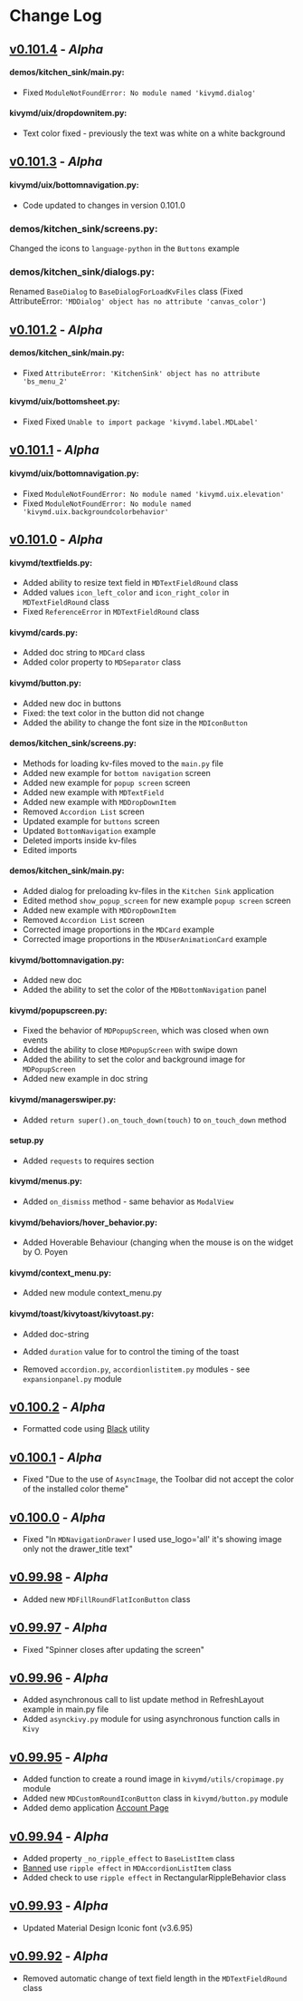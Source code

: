 # Change Log


## [v0.101.4]() - *Alpha*

#### demos/kitchen_sink/main.py:
* Fixed `ModuleNotFoundError: No module named 'kivymd.dialog'`

#### kivymd/uix/dropdownitem.py:
* Text color fixed - previously the text was white on a white background


## [v0.101.3]() - *Alpha*

#### kivymd/uix/bottomnavigation.py:
* Code updated to changes in version 0.101.0

### demos/kitchen_sink/screens.py:
Changed the icons to `language-python` in the `Buttons` example

### demos/kitchen_sink/dialogs.py:
Renamed `BaseDialog` to `BaseDialogForLoadKvFiles` class (Fixed AttributeError: `'MDDialog' object has no attribute 'canvas_color'`)


## [v0.101.2]() - *Alpha*

#### demos/kitchen_sink/main.py:
* Fixed `AttributeError: 'KitchenSink' object has no attribute 'bs_menu_2'`

#### kivymd/uix/bottomsheet.py:
* Fixed Fixed `Unable to import package 'kivymd.label.MDLabel'`


## [v0.101.1]() - *Alpha*

#### kivymd/uix/bottomnavigation.py:
* Fixed  `ModuleNotFoundError: No module named 'kivymd.uix.elevation'`
* Fixed `ModuleNotFoundError: No module named 'kivymd.uix.backgroundcolorbehavior'`


## [v0.101.0]() - *Alpha*

#### kivymd/textfields.py:
* Added ability to resize text field in `MDTextFieldRound` class
* Added values `icon_left_color` and `icon_right_color` in `MDTextFieldRound` class
* Fixed `ReferenceError` in `MDTextFieldRound` class

#### kivymd/cards.py:
* Added doc string to `MDCard` class
* Added color property to `MDSeparator` class

#### kivymd/button.py:
* Added new doc in buttons
* Fixed: the text color in the button did not change
* Added the ability to change the font size in the `MDIconButton`

#### demos/kitchen_sink/screens.py:
* Methods for loading kv-files moved to the `main.py` file
* Added new example for `bottom navigation` screen
* Added new example for `popup screen` screen
* Added new example with `MDTextField`
* Added new example with `MDDropDownItem`
* Removed `Accordion List` screen
* Updated example for `buttons` screen
* Updated `BottomNavigation` example
* Deleted imports inside kv-files
* Edited imports

#### demos/kitchen_sink/main.py:
* Added dialog for preloading kv-files in the `Kitchen Sink` application
* Edited method `show_popup_screen` for new example `popup screen` screen
* Added new example with `MDDropDownItem`
* Removed `Accordion List` screen
* Corrected image proportions in the `MDCard` example
* Corrected image proportions in the `MDUserAnimationCard` example

#### kivymd/bottomnavigation.py:
* Added new doc
* Added the ability to set the color of the `MDBottomNavigation` panel

#### kivymd/popupscreen.py:
* Fixed the behavior of `MDPopupScreen`, which was closed when own events
* Added the ability to close `MDPopupScreen` with swipe down
* Added the ability to set the color and background image for `MDPopupScreen`
* Added new example in doc string

#### kivymd/managerswiper.py:
* Added `return super().on_touch_down(touch)` to `on_touch_down` method

#### setup.py
* Added `requests` to requires section

#### kivymd/menus.py:
* Added `on_dismiss` method - same behavior as `ModalView`

#### kivymd/behaviors/hover_behavior.py:
* Added Hoverable Behaviour (changing when the mouse is on the widget by O. Poyen

#### kivymd/context_menu.py:
* Added new module context_menu.py

#### kivymd/toast/kivytoast/kivytoast.py:
* Added doc-string
* Added `duration` value for to control the timing of the toast



* Removed `accordion.py`, `accordionlistitem.py` modules - see `expansionpanel.py` module


## [v0.100.2](https://github.com/HeaTTheatR/KivyMD/tree/1fa2e59) - *Alpha*

* Formatted code using [Black](https://github.com/psf/black) utility


## [v0.100.1]() - *Alpha*

* Fixed "Due to the use of `AsyncImage`, the Toolbar did not accept the color of the installed color theme"


## [v0.100.0]() - *Alpha*

* Fixed "In `MDNavigationDrawer` I used use_logo='all' it's showing image only not the drawer_title text"


## [v0.99.98]() - *Alpha*

* Added new `MDFillRoundFlatIconButton` class


## [v0.99.97]() - *Alpha*

* Fixed "Spinner closes after updating the screen"


## [v0.99.96]() - *Alpha*

* Added asynchronous call to list update method in RefreshLayout example in main.py file
* Added `asynckivy.py` module for using asynchronous function calls in `Kivy`


## [v0.99.95]() - *Alpha*

* Added function to create a round image in `kivymd/utils/cropimage.py` module
* Added new `MDCustomRoundIconButton` class in `kivymd/button.py` module
* Added demo application [Account Page](https://www.youtube.com/watch?v=dfUOwqtYoYg)


## [v0.99.94]() - *Alpha*

* Added property `_no_ripple_effect` to `BaseListItem` class
* [Banned](https://www.youtube.com/watch?v=P_9oSx0Pz_U) use `ripple effect` in `MDAccordionListItem` class
* Added check to use `ripple effect` in RectangularRippleBehavior class


## [v0.99.93]() - *Alpha*

* Updated Material Design Iconic font (v3.6.95)


## [v0.99.92]() - *Alpha*

* Removed automatic change of text field length in the `MDTextFieldRound` class
